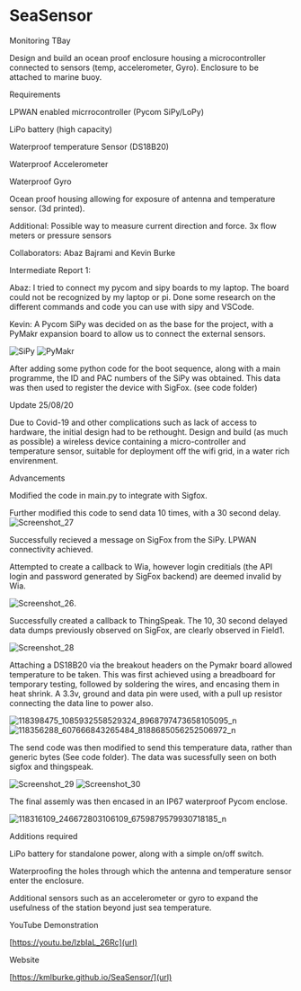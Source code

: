 # SeaSensor
Monitoring TBay

Design and build an ocean proof enclosure housing a microcontroller connected to sensors (temp, accelerometer, Gyro).
Enclosure to be attached to marine buoy.

Requirements

LPWAN enabled micrrocontroller (Pycom SiPy/LoPy)

LiPo battery (high capacity)

Waterproof temperature Sensor (DS18B20)

Waterproof Accelerometer

Waterproof Gyro

Ocean proof housing allowing for exposure of antenna and temperature sensor. (3d printed).

Additional: Possible way to measure current direction and force.
3x flow meters or pressure sensors

Collaborators: Abaz Bajrami and Kevin Burke


  Intermediate Report 1:

Abaz:
I tried to connect my pycom and sipy boards to my laptop. The board could not be recognized by my laptop or pi.
Done some research on the different commands and code you can use with sipy and VSCode.

Kevin:
A Pycom SiPy was decided on as the base for the project, with a PyMakr expansion board to allow us to connect the external sensors.


![SiPy](https://user-images.githubusercontent.com/46967737/77871425-ffe42480-723b-11ea-9451-61c301d8bc15.jpg)
![PyMakr](https://user-images.githubusercontent.com/46967737/77871359-c8757800-723b-11ea-8a3e-64505e913547.jpg)

After adding some python code for the boot sequence, along with a main programme, the ID and PAC numbers of the SiPy was obtained. This data was then used to register the device with SigFox.
(see code folder)

  Update 25/08/20

Due to Covid-19 and other complications such as lack of access to hardware, the initial design had to be rethought. 
Design and build (as much as possible) a wireless device containing a micro-controller and temperature sensor, suitable for deployment off the wifi grid, in a water rich envirenment.

  Advancements

Modified the code in main.py to integrate with Sigfox.

Further modified this code to send data 10 times, with a 30 second delay.
![Screenshot_27](https://user-images.githubusercontent.com/46967737/91189528-70f40f00-e6ea-11ea-85b9-05f77fc355ed.png)

Successfully recieved a message on SigFox from the SiPy.
LPWAN connectivity achieved.

Attempted to create a callback to Wia, however login creditials (the API login and password generated by SigFox backend) are deemed invalid by Wia.

![Screenshot_26](https://user-images.githubusercontent.com/46967737/91184833-0096bf00-e6e5-11ea-9427-154a05ac350f.png).

Successfully created a callback to ThingSpeak. The 10, 30 second delayed data dumps previously observed on SigFox, are clearly observed in Field1.

![Screenshot_28](https://user-images.githubusercontent.com/46967737/91190491-8ae22180-e6eb-11ea-8454-e2239c97dd72.png)


Attaching a DS18B20 via the breakout headers on the Pymakr board allowed temperature to be taken. This was first achieved using a breadboard for temporary testing, followed by soldering the wires, and encasing them in heat shrink. A 3.3v, ground and data pin were used, with a pull up resistor connecting the data line to power also.

![118398475_1085932558529324_8968797473658105095_n](https://user-images.githubusercontent.com/46967737/91221227-44092180-e715-11ea-8836-0d4934abbb50.jpg)
![118356288_607666843265484_8188685056252506972_n](https://user-images.githubusercontent.com/46967737/91221234-479ca880-e715-11ea-9413-50121ad8f75b.jpg)




The send code was then modified to send this temperature data, rather than generic bytes (See code folder). The data was sucessfully seen on both sigfox and thingspeak.

![Screenshot_29](https://user-images.githubusercontent.com/46967737/91224450-05299a80-e71a-11ea-9999-31ad8d5d8795.png)
![Screenshot_30](https://user-images.githubusercontent.com/46967737/91224452-05c23100-e71a-11ea-9252-69a6762fd2d3.png)

The final assemly was then encased in an IP67 waterproof Pycom enclose.


![118316109_246672803106109_6759879579930718185_n](https://user-images.githubusercontent.com/46967737/91225288-479fa700-e71b-11ea-9dcc-a5788cbb8ef1.jpg)



Additions required

LiPo battery for standalone power, along with a simple on/off switch. 

Waterproofing the holes through which the antenna and temperature sensor enter the enclosure.

Additional sensors such as an accelerometer or gyro to expand the usefulness of the station beyond just sea temperature. 


YouTube Demonstration

[https://youtu.be/lzbIaL_26Rc](url)

Website

[https://kmlburke.github.io/SeaSensor/](url)
